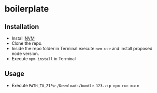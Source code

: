 # boilerplate


## Installation
* Install [NVM](https://github.com/nvm-sh/nvm)
* Clone the repo.
* Inside the repo folder in Terminal execute `nvm use` and install proposed node version.
* Execute `npm install` in Terminal

## Usage
* Execute `PATH_TO_ZIP=~/Downloads/bundle-123.zip npm run main`